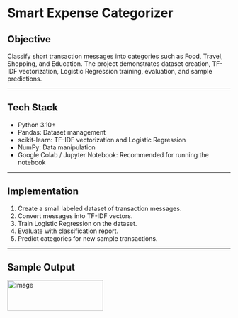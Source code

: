 # Smart Expense Categorizer 

## Objective
Classify short transaction messages into categories such as Food, Travel, Shopping, and Education. The project demonstrates dataset creation, TF-IDF vectorization, Logistic Regression training, evaluation, and sample predictions.

---

## Tech Stack
- Python 3.10+
- Pandas: Dataset management
- scikit-learn: TF-IDF vectorization and Logistic Regression
- NumPy: Data manipulation
- Google Colab / Jupyter Notebook: Recommended for running the notebook

---

## Implementation
1. Create a small labeled dataset of transaction messages.  
2. Convert messages into TF-IDF vectors.  
3. Train Logistic Regression on the dataset.  
4. Evaluate with classification report.  
5. Predict categories for new sample transactions.

---

## Sample Output
<img width="216" height="69" alt="image" src="https://github.com/user-attachments/assets/6f0ed353-90ea-474d-b4ad-8c5348802c85" />


